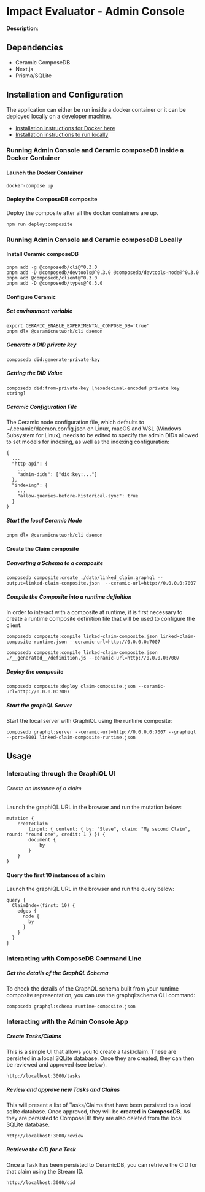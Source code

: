 # Impact Evaluator - Admin Console

**Description**:

## Dependencies

- Ceramic ComposeDB
- Next.js
- Prisma/SQLite

## Installation and Configuration

The application can either be run inside a docker container or it can be deployed locally on a developer machine.

- [Installation instructions for Docker here](#running-admin-console-and-ceramic-composedb-inside-a-docker-container)
- [Installation instructions to run locally](#running-admin-console-and-ceramic-composedb-locally)

### Running Admin Console and Ceramic composeDB inside a Docker Container

#### Launch the Docker Container

```
docker-compose up
```

#### Deploy the ComposeDB composite

Deploy the composite after all the docker containers are up.

```
npm run deploy:composite
```

### Running Admin Console and Ceramic composeDB Locally

#### Install Ceramic composeDB

```
pnpm add -g @composedb/cli@^0.3.0
pnpm add -D @composedb/devtools@^0.3.0 @composedb/devtools-node@^0.3.0
pnpm add @composedb/client@^0.3.0
pnpm add -D @composedb/types@^0.3.0
```

#### Configure Ceramic

##### Set environment variable

```
export CERAMIC_ENABLE_EXPERIMENTAL_COMPOSE_DB='true'
pnpm dlx @ceramicnetwork/cli daemon
```

##### Generate a DID private key

```
composedb did:generate-private-key
```

##### Getting the DID Value

```
composedb did:from-private-key [hexadecimal-encoded private key string]
```

##### Ceramic Configuration File

The Ceramic node configuration file, which defaults to ~/.ceramic/daemon.config.json on Linux, macOS and WSL (Windows Subsystem for Linux), needs to be edited to specify the admin DIDs allowed to set models for indexing, as well as the indexing configuration:

```
{
  ...
  "http-api": {
    ...
    "admin-dids": ["did:key:..."]
  },
  "indexing": {
    ...
    "allow-queries-before-historical-sync": true
  }
}
```

##### Start the local Ceramic Node

```
pnpm dlx @ceramicnetwork/cli daemon
```

#### Create the Claim composite

##### Converting a Schema to a composite

```
composedb composite:create ./data/linked_claim.graphql --output=linked-claim-composite.json  --ceramic-url=http://0.0.0.0:7007
```

##### Compile the Composite into a runtime definition

In order to interact with a composite at runtime, it is first necessary to create a runtime composite definition file that will be used to configure the client.

```
composedb composite:compile linked-claim-composite.json linked-claim-composite-runtime.json --ceramic-url=http://0.0.0.0:7007

composedb composite:compile linked-claim-composite.json ./__generated__/definition.js --ceramic-url=http://0.0.0.0:7007
```

##### Deploy the composite

```
composedb composite:deploy claim-composite.json --ceramic-url=http://0.0.0.0:7007
```

##### Start the graphQL Server

Start the local server with GraphiQL using the runtime composite:

```
composedb graphql:server --ceramic-url=http://0.0.0.0:7007 --graphiql --port=5001 linked-claim-composite-runtime.json
```

## Usage

### Interacting through the GraphiQL UI

###### Create an instance of a claim

Launch the graphiQL URL in the browser and run the mutation below:

```
mutation {
    createClaim
        (input: { content: { by: "Steve", claim: "My second Claim", round: "round one", credit: 1 } }) {
        document {
            by
        }
    }
}
```

#### Query the first 10 instances of a claim

Launch the graphiQL URL in the browser and run the query below:

```
query {
  ClaimIndex(first: 10) {
    edges {
      node {
        by
      }
    }
  }
}
```

### Interacting with ComposeDB Command Line

##### Get the details of the GraphQL Schema

To check the details of the GraphQL schema built from your runtime composite representation, you can use the graphql:schema CLI command:

```
composedb graphql:schema runtime-composite.json
```

### Interacting with the Admin Console App

##### Create Tasks/Claims

This is a simple UI that allows you to create a task/claim. These are persisted in a local SQLite database. Once they are created, they can then be reviewed and approved (see below).

```
http://localhost:3000/tasks
```

##### Review and approve new Tasks and Claims

This will present a list of Tasks/Claims that have been persisted to a local sqlite database. Once approved, they will be **created in ComposeDB**. As they are persisted to ComposeDB they are also deleted from the local SQLite database.

```
http://localhost:3000/review
```

##### Retrieve the CID for a Task

Once a Task has been persisted to CeramicDB, you can retrieve the CID for that claim using the Stream ID.

```
http://localhost:3000/cid
```
